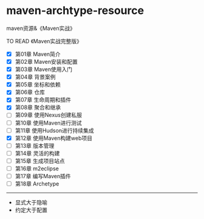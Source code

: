 # maven-archtype-resource
maven资源&《Maven实战》

TO READ 《Maven实战完整版》

- [X] 第01章 Maven简介
- [X] 第02章 Maven安装和配置
- [X] 第03章 Maven使用入门
- [X] 第04章 背景案例
- [X] 第05章 坐标和依赖
- [X] 第06章 仓库
- [X] 第07章 生命周期和插件
- [X] 第08章 聚合和继承
- [ ] 第09章 使用Nexus创建私服
- [ ] 第10章 使用Maven进行测试
- [ ] 第11章 使用Hudson进行持续集成
- [X] 第12章 使用Maven构建web项目
- [ ] 第13章 版本管理
- [ ] 第14章 灵活的构建
- [ ] 第15章 生成项目站点
- [ ] 第16章 m2eclipse
- [ ] 第17章 编写Maven插件
- [ ] 第18章 Archetype

-------------

- 显式大于隐喻
- 约定大于配置

